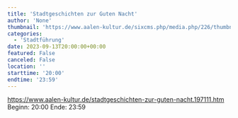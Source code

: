 ```yaml
---
title: 'Stadtgeschichten zur Guten Nacht'
author: 'None'
thumbnail: 'https://www.aalen-kultur.de/sixcms.php/media.php/226/thumbnails/2%20Aalen%20am%20Abend%20%28c%29%20Stadt%20Aalen.jpg.601270.jpg'
categories:
  - 'Stadtführung'
date: 2023-09-13T20:00:00+00:00
featured: False
canceled: False
location: ''
starttime: '20:00'
endtime: '23:59'
---
```

https://www.aalen-kultur.de/stadtgeschichten-zur-guten-nacht.197111.htm
Beginn: 20:00
 Ende: 23:59